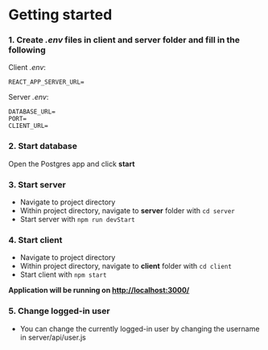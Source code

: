 # Getting started

### 1. Create *.env* files in **client** and server **folder** and fill in the following

Client *.env*:
```
REACT_APP_SERVER_URL=
```

Server *.env*:
```
DATABASE_URL=
PORT=
CLIENT_URL=
```

### 2. Start database

Open the Postgres app and click **start**

### 3. Start server

- Navigate to project directory
- Within project directory, navigate to **server** folder with `cd server`
- Start server with `npm run devStart`

### 4. Start client

- Navigate to project directory
- Within project directory, navigate to **client** folder with `cd client`
- Start client with `npm start`

**Application will be running on <http://localhost:3000/>**

### 5. Change logged-in user

- You can change the currently logged-in user by changing the username in server/api/user.js

